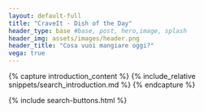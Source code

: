 ```yaml
---
layout: default-full
title: "CraveIt - Dish of the Day"
header_type: base #base, post, hero,image, splash
header_img: assets/images/header.png
header_title: "Cosa vuoi mangiare oggi?"
vega: true
---
```


[//]: # (Introduction section)
{% capture introduction_content %}
    {% include_relative snippets/search_introduction.md %}
{% endcapture %}



{% include search-buttons.html  %}